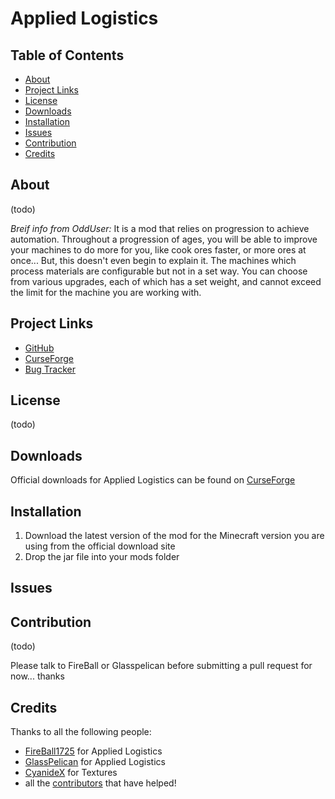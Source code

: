 # Applied Logistics

## Table of Contents

* [About](#about)
* [Project Links](#projectlinks)
* [License](#license)
* [Downloads](#downloads)
* [Installation](#installation)
* [Issues](#issues)
* [Contribution](#contribution)
* [Credits](#credits)

## About

(todo)

*Breif info from OddUser:*
It is a mod that relies on progression to achieve automation. Throughout a progression of ages, you will be able to improve your machines to do more for you, like cook ores faster, or more ores at once... But, this doesn't even begin to explain it. The machines which process materials are configurable but not in a set way. You can choose from various upgrades, each of which has a set weight, and cannot exceed the limit for the machine you are working with.
## Project Links

* [GitHub]()
* [CurseForge]()
* [Bug Tracker]()

## License

(todo)

## Downloads

Official downloads for Applied Logistics can be found on [CurseForge]()

## Installation

1. Download the latest version of the mod for the Minecraft version you are using from the official download site
2. Drop the jar file into your mods folder

## Issues

## Contribution

(todo)

Please talk to FireBall or Glasspelican before submitting a pull request for now...  thanks

## Credits

Thanks to all the following people:

* [FireBall1725]() for Applied Logistics
* [GlassPelican]() for Applied Logistics
* [CyanideX]() for Textures
* all the [contributors]() that have helped!